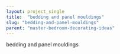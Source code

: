 ```yaml
---
layout: project_single
title:  "bedding and panel mouldings"
slug: "bedding-and-panel-mouldings"
parent: "master-bedroom-decorating-ideas"
---
```

bedding and panel mouldings